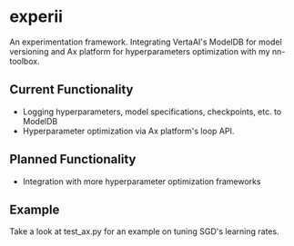 # experii
An experimentation framework. Integrating VertaAI's ModelDB for model versioning and Ax platform for hyperparameters optimization with my nn-toolbox.
<br/>

## Current Functionality
* Logging hyperparameters, model specifications, checkpoints, etc. to ModelDB
* Hyperparameter optimization via Ax platform's loop API.

## Planned Functionality
* Integration with more hyperparameter optimization frameworks

## Example
Take a look at test_ax.py for an example on tuning SGD's learning rates. 
